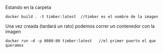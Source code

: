 Estando en la carpeta 

	docker build . -t timber:latest  //timber es el nombre de la imagen

Una vez creada (tardará un rato) podemos correr un contenedor con la imagen

	docker run –d -p 8080:80 timber:latest   //el primer puerto el que queramos